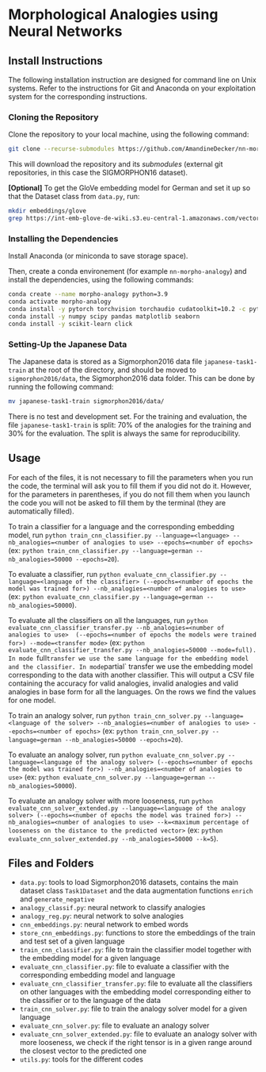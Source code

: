 # Morphological Analogies using Neural Networks



## Install Instructions
The following installation instruction are designed for command line on Unix systems. Refer to the instructions for Git and Anaconda on your exploitation system for the corresponding instructions.

### Cloning the Repository
Clone the repository to your local machine, using the following command:

```bash
git clone --recurse-submodules https://github.com/AmandineDecker/nn-morpho-analogy.git
```
This will download the repository and its *submodules* (external git repositories, in this case the SIGMORPHON16 dataset).

**[Optional]** To get the GloVe embedding model for German and set it up so that the Dataset class from `data.py`, run:
```bash
mkdir embeddings/glove
grep https://int-emb-glove-de-wiki.s3.eu-central-1.amazonaws.com/vectors.txt embeddings/glove/vectors.txt
```

### Installing the Dependencies

Install Anaconda (or miniconda to save storage space).

Then, create a conda environement (for example `nn-morpho-analogy`) and install the dependencies, using the following commands:

```bash
conda create --name morpho-analogy python=3.9
conda activate morpho-analogy
conda install -y pytorch torchvision torchaudio cudatoolkit=10.2 -c pytorch -c=conda-forge
conda install -y numpy scipy pandas matplotlib seaborn
conda install -y scikit-learn click
```

### Setting-Up the Japanese Data
The Japanese data is stored as a Sigmorphon2016 data file `japanese-task1-train` at the root of the directory, and should be moved to `sigmorphon2016/data`, the Sigmorphon2016 data folder. This can be done by running the following command:

```bash
mv japanese-task1-train sigmorphon2016/data/
```

There is no test and development set. For the training and evaluation, the file `japanese-task1-train` is split: 70\% of the analogies for the training and 30\% for the evaluation. The split is always the same for reproducibility.

## Usage
For each of the files, it is not necessary to fill the parameters when you run the code, the terminal will ask you to fill them if you did not do it. However, for the parameters in parentheses, if you do not fill them when you launch the code you will not be asked to fill them by the terminal (they are automatically filled).


To train a classifier for a language and the corresponding embedding model, run `python train_cnn_classifier.py --language=<language> --nb_analogies=<number of analogies to use> --epochs=<number of epochs>` (ex: `python train_cnn_classifier.py --language=german --nb_analogies=50000 --epochs=20`).

To evaluate a classifier, run `python evaluate_cnn_classifier.py --language=<language of the classifier> (--epochs=<number of epochs the model was trained for>) --nb_analogies=<number of analogies to use>` (ex: `python evaluate_cnn_classifier.py --language=german --nb_analogies=50000`).

To evaluate all the classifiers on all the languages, run `python evaluate_cnn_classifier_transfer.py --nb_analogies=<number of analogies to use>  (--epochs=<number of epochs the models were trained for>) --mode=<transfer mode>` (ex: `python evaluate_cnn_classifier_transfer.py --nb_analogies=50000 --mode=full). In mode `full` transfer we use the same language for the embedding model and the classifier. In mode `partial` transfer  we use the embedding model corresponding to the data with another classifier. This will output a CSV file containing the accuracy for valid analogies, invalid analogies and valid analogies in base form for all the languages. On the rows we find the values for one model.


To train an analogy solver, run `python train_cnn_solver.py --language=<language of the solver> --nb_analogies=<number of analogies to use> --epochs=<number of epochs>` (ex: `python train_cnn_solver.py --language=german --nb_analogies=50000 --epochs=20`).

To evaluate an analogy solver, run `python evaluate_cnn_solver.py --language=<language of the analogy solver> (--epochs=<number of epochs the model was trained for>) --nb_analogies=<number of analogies to use>` (ex: `python evaluate_cnn_solver.py --language=german --nb_analogies=50000`).

To evaluate an analogy solver with more looseness, run `python evaluate_cnn_solver_extended.py --language=<language of the analogy solver> (--epochs=<number of epochs the model was trained for>) --nb_analogies=<number of analogies to use> --k=<maximum percentage of looseness on the distance to the predicted vector>` (ex: `python evaluate_cnn_solver_extended.py --nb_analogies=50000 --k=5`).


## Files and Folders
- `data.py`: tools to load Sigmorphon2016 datasets, contains the main dataset class `Task1Dataset` and the data augmentation functions `enrich` and `generate_negative`
- `analogy_classif.py`: neural network to classify analogies
- `analogy_reg.py`: neural network to solve analogies
- `cnn_embeddings.py`: neural network to embed words 
- `store_cnn_embeddings.py`: functions to store the embeddings of the train and test set of a given language
- `train_cnn_classifier.py`: file to train the classifier model together with the embedding model for a given language
- `evaluate_cnn_classifier.py`: file to evaluate a classifier with the corresponding embedding model and language
- `evaluate_cnn_classifier_transfer.py`: file to evaluate all the classifiers on other languages with the embedding model corresponding either to the classifier or to the language of the data
- `train_cnn_solver.py`: file to train the analogy solver model for a given language
- `evaluate_cnn_solver.py`: file to evaluate an analogy solver
- `evaluate_cnn_solver_extended.py`: file to evaluate an analogy solver with more looseness, we check if the right tensor is in a given range around the closest vector to the predicted one
- `utils.py`: tools for the different codes
